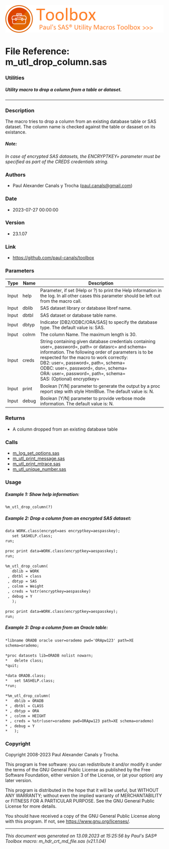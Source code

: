 ![../../misc/images/doc_banner.png](../../misc/images/doc_banner.png)
# 
# File Reference: m_utl_drop_column.sas

### Utilities

##### Utility macro to drop a column from a table or dataset.

***

### Description
The macro tries to drop a column from an existing database table or SAS dataset. The column name is checked against the table or dasaset on its existance.

##### *Note:*
*In case of encrypted SAS datasets, the ENCRYPTKEY= parameter must be specified as part of the CREDS credentials string.*

### Authors
* Paul Alexander Canals y Trocha (paul.canals@gmail.com)

### Date
* 2023-07-27 00:00:00

### Version
* 23.1.07

### Link
* https://github.com/paul-canals/toolbox

### Parameters
| Type | Name | Description |
| ---- | ---- | ----------- |
| Input | help | Parameter, if set (Help or ?) to print the Help information in the log. In all other cases this parameter should be left out from the macro call. |
| Input | dblib | SAS dataset library or database libref name. |
| Input | dbtbl | SAS dataset or database table name. |
| Input | dbtyp | Indicator [DB2/ODBC/ORA/SAS] to specify the database type. The default value is: SAS. |
| Input | colnm | The column Name. The maximum length is 30. |
| Input | creds | String containing given database credentials containing user=, password=, path= or datasrc= and schema= information. The following order of parameters is to be respected for the macro to work correctly: <br> DB2: user=, password=, path=, schema= <br> ODBC: user=, password=, dsn=, schema= <br> ORA: user=, password=, path=, schema= <br> SAS: (Optional) encryptkey= |
| Input | print | Boolean [Y/N] parameter to generate the output by a proc report step with style HtmlBlue. The default value is: N. |
| Input | debug | Boolean [Y/N] parameter to provide verbose mode information. The default value is: N. |

### Returns
* A column dropped from an existing database table

### Calls
* [m_log_set_options.sas](m_log_set_options.md)
* [m_utl_print_message.sas](m_utl_print_message.md)
* [m_utl_print_mtrace.sas](m_utl_print_mtrace.md)
* [m_utl_unique_number.sas](m_utl_unique_number.md)

### Usage

##### Example 1: Show help information:
```sas
%m_utl_drop_column(?)
```

##### Example 2: Drop a column from an encrypted SAS dataset:
```sas
data WORK.class(encrypt=aes encryptkey=aespasskey);
   set SASHELP.class;
run;

proc print data=WORK.class(encryptkey=aespasskey);
run;

%m_utl_drop_column(
   dblib = WORK
 , dbtbl = class
 , dbtyp = SAS
 , colnm = Weight
 , creds = %str(encryptkey=aespasskey)
 , debug = Y
   );

proc print data=WORK.class(encryptkey=aespasskey);
run;

```

##### Example 3: Drop a column from an Oracle table:
```sas
*libname ORADB oracle user=orademo pwd='ORApw123' path=XE schema=orademo;

*proc datasets lib=ORADB nolist nowarn;
*   delete class;
*quit;

*data ORADB.class;
*   set SASHELP.class;
*run;

*%m_utl_drop_column(
*   dblib = ORADB
* , dbtbl = CLASS
* , dbtyp = ORA
* , colnm = HEIGHT
* , creds = %str(user=orademo pwd=ORApw123 path=XE schema=orademo)
* , debug = Y
*   );

```

### Copyright
Copyright 2008-2023 Paul Alexander Canals y Trocha. 
 
This program is free software: you can redistribute it and/or modify 
it under the terms of the GNU General Public License as published by 
the Free Software Foundation, either version 3 of the License, or 
(at your option) any later version. 
 
This program is distributed in the hope that it will be useful, 
but WITHOUT ANY WARRANTY; without even the implied warranty of 
MERCHANTABILITY or FITNESS FOR A PARTICULAR PURPOSE. See the 
GNU General Public License for more details. 
 
You should have received a copy of the GNU General Public License 
along with this program. If not, see <https://www.gnu.org/licenses/>. 


***
*This document was generated on 13.09.2023 at 15:25:56  by Paul's SAS&reg; Toolbox macro: m_hdr_crt_md_file.sas (v21.1.04)*
